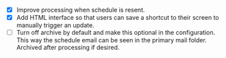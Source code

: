 - [x] Improve processing when schedule is resent.
- [x] Add HTML interface so that users can save a shortcut to their screen to manually trigger an update.
- [ ] Turn off archive by default and make this optional in the configuration. This way the schedule email can be seen in the primary mail folder. Archived after processing if desired.
